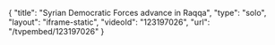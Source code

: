 {
    "title": "Syrian Democratic Forces advance in Raqqa",
    "type": "solo",
    "layout": "iframe-static",
    "videoId": "123197026",
    "url": "\/tvpembed\/123197026"
}